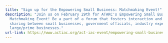 ```yaml
---
title: "Sign up for the Empowering Small Business: Matchmaking Event!"
description: "Join us on February 29th for ATARC's Empowering Small Business:
  Matchmaking Event! Be a part of a forum that fosters interaction and knowledge
  sharing between small businesses, government officials, industry experts, and
  large/prime businesses."
url-link: https://www.actiac.org/act-iac-event/empowering-small-business-matchmaking-event
---
```


